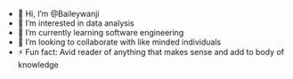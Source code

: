 - 👋 Hi, I’m @Baileywanji
- 👀 I’m interested in data analysis 
- 🌱 I’m currently learning software engineering
- 💞️ I’m looking to collaborate with like minded individuals
- ⚡ Fun fact: Avid reader of anything that makes sense and add to body of knowledge




